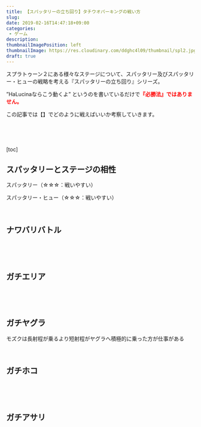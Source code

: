 ```yaml
---
title: 【スパッタリーの立ち回り】タチウオパーキングの戦い方
slug: 
date: 2019-02-16T14:47:18+09:00
categories: 
 - ゲーム
description: 
thumbnailImagePosition: left
thumbnailImage: https://res.cloudinary.com/ddghc4l09/thumbnail/spl2.jpg
draft: true
---
```


<!--more-->

スプラトゥーン２にある様々なステージについて、スパッタリー及びスパッタリー・ヒューの戦略を考える『スパッタリーの立ち回り』シリーズ。

”HaLucinaならこう動くよ” というのを書いているだけで<span style="color: #ff0000;"><strong>『必勝法』ではありません。</strong></span>

この記事では【】でどのように戦えばいいか考察していきます。

&nbsp;

&nbsp;

[toc]
<h2>スパッタリーとステージの相性</h2>
スパッタリー（☆☆☆：戦いやすい）

スパッタリー・ヒュー（☆☆☆：戦いやすい）

&nbsp;
<h2>ナワバリバトル</h2>
&nbsp;

&nbsp;
<h2>ガチエリア</h2>
&nbsp;

&nbsp;
<h2>ガチヤグラ</h2>
モズクは長射程が乗るより短射程がヤグラへ積極的に乗った方が仕事がある

&nbsp;
<h2>ガチホコ</h2>
&nbsp;

&nbsp;
<h2>ガチアサリ</h2>
&nbsp;

&nbsp;

&nbsp;

&nbsp;
